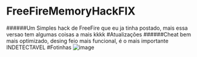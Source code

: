 # FreeFireMemoryHackFIX
######Um Simples hack de FreeFire que eu ja tinha postado, mais essa versao tem algumas coisas a mais kkkk
#Atualizações
######Cheat bem mais optimizado, desing feio mais funcional, é o mais importante INDETECTAVEL
#Fotinhas
![image](https://user-images.githubusercontent.com/83485103/180634597-518fedba-8d8d-44e2-bb69-15095abba22c.png)

